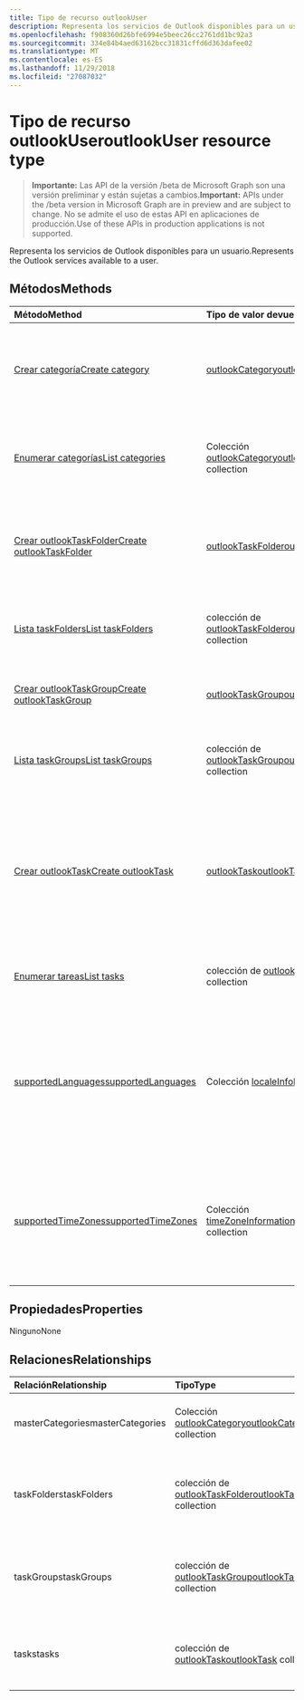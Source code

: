 ```yaml
---
title: Tipo de recurso outlookUser
description: Representa los servicios de Outlook disponibles para un usuario.
ms.openlocfilehash: f908360d26bfe6994e5beec26cc2761dd1bc92a3
ms.sourcegitcommit: 334e84b4aed63162bcc31831cffd6d363dafee02
ms.translationtype: MT
ms.contentlocale: es-ES
ms.lasthandoff: 11/29/2018
ms.locfileid: "27087032"
---
```

# <a name="outlookuser-resource-type"></a><span data-ttu-id="e42ca-103">Tipo de recurso outlookUser</span><span class="sxs-lookup"><span data-stu-id="e42ca-103">outlookUser resource type</span></span>

> <span data-ttu-id="e42ca-104">**Importante:** Las API de la versión /beta de Microsoft Graph son una versión preliminar y están sujetas a cambios.</span><span class="sxs-lookup"><span data-stu-id="e42ca-104">**Important:** APIs under the /beta version in Microsoft Graph are in preview and are subject to change.</span></span> <span data-ttu-id="e42ca-105">No se admite el uso de estas API en aplicaciones de producción.</span><span class="sxs-lookup"><span data-stu-id="e42ca-105">Use of these APIs in production applications is not supported.</span></span>

<span data-ttu-id="e42ca-106">Representa los servicios de Outlook disponibles para un usuario.</span><span class="sxs-lookup"><span data-stu-id="e42ca-106">Represents the Outlook services available to a user.</span></span>


## <a name="methods"></a><span data-ttu-id="e42ca-107">Métodos</span><span class="sxs-lookup"><span data-stu-id="e42ca-107">Methods</span></span>

| <span data-ttu-id="e42ca-108">Método</span><span class="sxs-lookup"><span data-stu-id="e42ca-108">Method</span></span>           | <span data-ttu-id="e42ca-109">Tipo de valor devuelto</span><span class="sxs-lookup"><span data-stu-id="e42ca-109">Return Type</span></span>    |<span data-ttu-id="e42ca-110">Descripción</span><span class="sxs-lookup"><span data-stu-id="e42ca-110">Description</span></span>|
|:---------------|:--------|:----------|
|[<span data-ttu-id="e42ca-111">Crear categoría</span><span class="sxs-lookup"><span data-stu-id="e42ca-111">Create category</span></span>](../api/outlookuser-post-mastercategories.md) | [<span data-ttu-id="e42ca-112">outlookCategory</span><span class="sxs-lookup"><span data-stu-id="e42ca-112">outlookCategory</span></span>](outlookcategory.md) |<span data-ttu-id="e42ca-113">Crear un objeto **outlookCategory** en la lista principal de categorías del usuario.</span><span class="sxs-lookup"><span data-stu-id="e42ca-113">Create an **outlookCategory** object in the user's master list of categories.</span></span>|
|[<span data-ttu-id="e42ca-114">Enumerar categorías</span><span class="sxs-lookup"><span data-stu-id="e42ca-114">List categories</span></span>](../api/outlookuser-list-mastercategories.md) | <span data-ttu-id="e42ca-115">Colección [outlookCategory](outlookcategory.md)</span><span class="sxs-lookup"><span data-stu-id="e42ca-115">[outlookCategory](outlookcategory.md) collection</span></span> |<span data-ttu-id="e42ca-116">Obtener todas las categorías que han sido definidas por el usuario.</span><span class="sxs-lookup"><span data-stu-id="e42ca-116">Get all the categories that have been defined for the user.</span></span>|
|[<span data-ttu-id="e42ca-117">Crear outlookTaskFolder</span><span class="sxs-lookup"><span data-stu-id="e42ca-117">Create outlookTaskFolder</span></span>](../api/outlookuser-post-taskfolders.md) |[<span data-ttu-id="e42ca-118">outlookTaskFolder</span><span class="sxs-lookup"><span data-stu-id="e42ca-118">outlookTaskFolder</span></span>](outlooktaskfolder.md)| <span data-ttu-id="e42ca-119">Cree una carpeta de tarea en el grupo de tarea predeterminado (`My Tasks`) del buzón de usuario.</span><span class="sxs-lookup"><span data-stu-id="e42ca-119">Create a task folder in the default task group (`My Tasks`) of the user's mailbox.</span></span>|
|[<span data-ttu-id="e42ca-120">Lista taskFolders</span><span class="sxs-lookup"><span data-stu-id="e42ca-120">List taskFolders</span></span>](../api/outlookuser-list-taskfolders.md) |<span data-ttu-id="e42ca-121">colección de [outlookTaskFolder](outlooktaskfolder.md)</span><span class="sxs-lookup"><span data-stu-id="e42ca-121">[outlookTaskFolder](outlooktaskfolder.md) collection</span></span>| <span data-ttu-id="e42ca-122">Obtenga todas las carpetas de tareas de Outlook en el buzón del usuario.</span><span class="sxs-lookup"><span data-stu-id="e42ca-122">Get all the Outlook task folders in the user's mailbox.</span></span>|
|[<span data-ttu-id="e42ca-123">Crear outlookTaskGroup</span><span class="sxs-lookup"><span data-stu-id="e42ca-123">Create outlookTaskGroup</span></span>](../api/outlookuser-post-taskgroups.md) |[<span data-ttu-id="e42ca-124">outlookTaskGroup</span><span class="sxs-lookup"><span data-stu-id="e42ca-124">outlookTaskGroup</span></span>](outlooktaskgroup.md)| <span data-ttu-id="e42ca-125">Cree un grupo de tareas de Outlook en el buzón del usuario.</span><span class="sxs-lookup"><span data-stu-id="e42ca-125">Create an Outlook task group in the user's mailbox.</span></span>|
|[<span data-ttu-id="e42ca-126">Lista taskGroups</span><span class="sxs-lookup"><span data-stu-id="e42ca-126">List taskGroups</span></span>](../api/outlookuser-list-taskgroups.md) |<span data-ttu-id="e42ca-127">colección de [outlookTaskGroup](outlooktaskgroup.md)</span><span class="sxs-lookup"><span data-stu-id="e42ca-127">[outlookTaskGroup](outlooktaskgroup.md) collection</span></span>| <span data-ttu-id="e42ca-128">Obtener todos los grupos de tareas de Outlook en el buzón del usuario.</span><span class="sxs-lookup"><span data-stu-id="e42ca-128">Get all the Outlook task groups in the user's mailbox.</span></span>|
|[<span data-ttu-id="e42ca-129">Crear outlookTask</span><span class="sxs-lookup"><span data-stu-id="e42ca-129">Create outlookTask</span></span>](../api/outlookuser-post-tasks.md) |[<span data-ttu-id="e42ca-130">outlookTask</span><span class="sxs-lookup"><span data-stu-id="e42ca-130">outlookTask</span></span>](outlooktask.md)| <span data-ttu-id="e42ca-131">Crear una tarea de Outlook en el grupo de tarea predeterminado (`My Tasks`) y la carpeta de tareas predeterminada (`Tasks`) en el buzón del usuario.</span><span class="sxs-lookup"><span data-stu-id="e42ca-131">Create an Outlook task in the default task group (`My Tasks`) and default task folder (`Tasks`) in the user's mailbox.</span></span>|
|[<span data-ttu-id="e42ca-132">Enumerar tareas</span><span class="sxs-lookup"><span data-stu-id="e42ca-132">List tasks</span></span>](../api/outlookuser-list-tasks.md) |<span data-ttu-id="e42ca-133">colección de [outlookTask](outlooktask.md)</span><span class="sxs-lookup"><span data-stu-id="e42ca-133">[outlookTask](outlooktask.md) collection</span></span>| <span data-ttu-id="e42ca-134">Obtenga todas las tareas de Outlook en el buzón del usuario.</span><span class="sxs-lookup"><span data-stu-id="e42ca-134">Get all the Outlook tasks in the user's mailbox.</span></span>|
|[<span data-ttu-id="e42ca-135">supportedLanguages</span><span class="sxs-lookup"><span data-stu-id="e42ca-135">supportedLanguages</span></span>](../api/outlookuser-supportedlanguages.md) | <span data-ttu-id="e42ca-136">Colección [localeInfo](localeinfo.md)</span><span class="sxs-lookup"><span data-stu-id="e42ca-136">[localeInfo](localeinfo.md) collection</span></span> | <span data-ttu-id="e42ca-137">Obtener una lista de idiomas y configuraciones regionales compatibles con el usuario, según la configuración del servidor de buzones del usuario.</span><span class="sxs-lookup"><span data-stu-id="e42ca-137">Get the list of locales and languages that is supported for the user, as configured on the user's mailbox server.</span></span> |
|[<span data-ttu-id="e42ca-138">supportedTimeZones</span><span class="sxs-lookup"><span data-stu-id="e42ca-138">supportedTimeZones</span></span>](../api/outlookuser-supportedtimezones.md) | <span data-ttu-id="e42ca-139">Colección [timeZoneInformation](timezoneinformation.md)</span><span class="sxs-lookup"><span data-stu-id="e42ca-139">[timeZoneInformation](timezoneinformation.md) collection</span></span> | <span data-ttu-id="e42ca-140">Obtener una lista de zonas horarias compatibles con el usuario, según la configuración del servidor de buzones del usuario.</span><span class="sxs-lookup"><span data-stu-id="e42ca-140">Get the list of time zones that is supported for the user, as configured on the user's mailbox server.</span></span> |


## <a name="properties"></a><span data-ttu-id="e42ca-141">Propiedades</span><span class="sxs-lookup"><span data-stu-id="e42ca-141">Properties</span></span>
<span data-ttu-id="e42ca-142">Ninguno</span><span class="sxs-lookup"><span data-stu-id="e42ca-142">None</span></span>

## <a name="relationships"></a><span data-ttu-id="e42ca-143">Relaciones</span><span class="sxs-lookup"><span data-stu-id="e42ca-143">Relationships</span></span>
| <span data-ttu-id="e42ca-144">Relación</span><span class="sxs-lookup"><span data-stu-id="e42ca-144">Relationship</span></span> | <span data-ttu-id="e42ca-145">Tipo</span><span class="sxs-lookup"><span data-stu-id="e42ca-145">Type</span></span>   |<span data-ttu-id="e42ca-146">Descripción</span><span class="sxs-lookup"><span data-stu-id="e42ca-146">Description</span></span>|
|:---------------|:--------|:----------|
|<span data-ttu-id="e42ca-147">masterCategories</span><span class="sxs-lookup"><span data-stu-id="e42ca-147">masterCategories</span></span>|<span data-ttu-id="e42ca-148">Colección [outlookCategory](../resources/outlookcategory.md)</span><span class="sxs-lookup"><span data-stu-id="e42ca-148">[outlookCategory](../resources/outlookcategory.md) collection</span></span>| <span data-ttu-id="e42ca-149">Lista de categorías definidas para el usuario.</span><span class="sxs-lookup"><span data-stu-id="e42ca-149">A list of categories defined for the user.</span></span> | 
|<span data-ttu-id="e42ca-150">taskFolders</span><span class="sxs-lookup"><span data-stu-id="e42ca-150">taskFolders</span></span>|<span data-ttu-id="e42ca-151">colección de [outlookTaskFolder](outlooktaskfolder.md)</span><span class="sxs-lookup"><span data-stu-id="e42ca-151">[outlookTaskFolder](outlooktaskfolder.md) collection</span></span>| <span data-ttu-id="e42ca-152">Carpetas de tareas de Outlook del usuario.</span><span class="sxs-lookup"><span data-stu-id="e42ca-152">The user's Outlook task folders.</span></span> <span data-ttu-id="e42ca-153">Solo lectura.</span><span class="sxs-lookup"><span data-stu-id="e42ca-153">Read-only.</span></span> <span data-ttu-id="e42ca-154">Admite valores NULL.</span><span class="sxs-lookup"><span data-stu-id="e42ca-154">Nullable.</span></span>|
|<span data-ttu-id="e42ca-155">taskGroups</span><span class="sxs-lookup"><span data-stu-id="e42ca-155">taskGroups</span></span>|<span data-ttu-id="e42ca-156">colección de [outlookTaskGroup](outlooktaskgroup.md)</span><span class="sxs-lookup"><span data-stu-id="e42ca-156">[outlookTaskGroup](outlooktaskgroup.md) collection</span></span>| <span data-ttu-id="e42ca-157">Grupos de tareas de Outlook del usuario.</span><span class="sxs-lookup"><span data-stu-id="e42ca-157">The user's Outlook task groups.</span></span> <span data-ttu-id="e42ca-158">Solo lectura.</span><span class="sxs-lookup"><span data-stu-id="e42ca-158">Read-only.</span></span> <span data-ttu-id="e42ca-159">Admite valores NULL.</span><span class="sxs-lookup"><span data-stu-id="e42ca-159">Nullable.</span></span>|
|<span data-ttu-id="e42ca-160">tasks</span><span class="sxs-lookup"><span data-stu-id="e42ca-160">tasks</span></span>|<span data-ttu-id="e42ca-161">colección de [outlookTask](outlooktask.md)</span><span class="sxs-lookup"><span data-stu-id="e42ca-161">[outlookTask](outlooktask.md) collection</span></span>| <span data-ttu-id="e42ca-162">Tareas de Outlook del usuario.</span><span class="sxs-lookup"><span data-stu-id="e42ca-162">The user's Outlook tasks.</span></span> <span data-ttu-id="e42ca-163">Solo lectura.</span><span class="sxs-lookup"><span data-stu-id="e42ca-163">Read-only.</span></span> <span data-ttu-id="e42ca-164">Admite valores NULL.</span><span class="sxs-lookup"><span data-stu-id="e42ca-164">Nullable.</span></span>|

<!-- uuid: 8fcb5dbc-d5aa-4681-8e31-b001d5168d79
2015-10-25 14:57:30 UTC -->
<!-- {
  "type": "#page.annotation",
  "description": "outlookUser resource",
  "keywords": "",
  "section": "documentation",
  "tocPath": ""
}-->